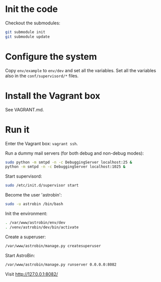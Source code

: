# Init the code

Checkout the submodules:

```bash
git submodule init
git submodule update
```

# Configure the system

Copy `env/example` to `env/dev` and set all the variables.
Set all the variables also in the `conf/supervisord/*` files.


# Install the Vagrant box

See VAGRANT.md.


# Run it

Enter the Vagrant box: `vagrant ssh`.

Run a dummy mail servers (for both debug and non-debug modes):

```bash
sudo python -m smtpd -n -c DebuggingServer localhost:25 &
python -m smtpd -n -c DebuggingServer localhost:1025 &
```

Start supervisord:

```bash
sudo /etc/init.d/supervisor start
```

Become the user 'astrobin':

```bash
sudo -u astrobin /bin/bash
```

Init the environment:

```bash
. /var/www/astrobin/env/dev
. /venv/astrobin/dev/bin/activate
```

Create a superuser:

```bash
/var/www/astrobin/manage.py createsuperuser
```

Start AstroBin:

```bash
/var/www/astrobin/manage.py runserver 0.0.0.0:8082
```

Visit http://127.0.0.1:8082/
